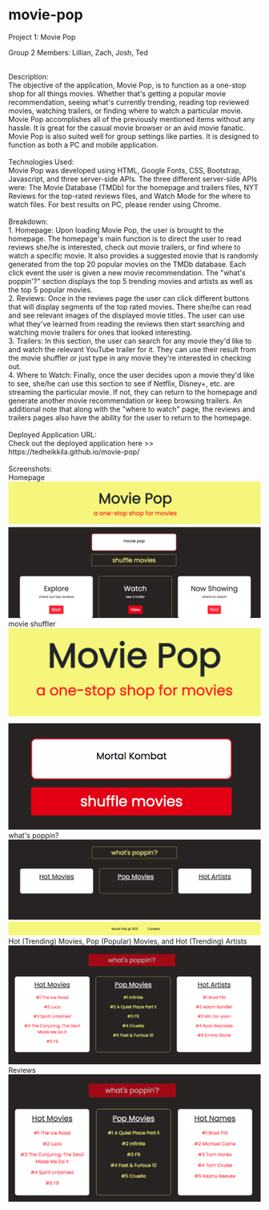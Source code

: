 # movie-pop

Project 1: Movie Pop
<br>

Group 2 Members: Lillian, Zach, Josh, Ted

<br>
Description:
<br>
The objective of the application, Movie Pop, is to function as a one-stop shop for all things movies. Whether that's getting a popular movie recommendation, seeing what's currently trending, reading top reviewed movies, watching trailers, or finding where to watch a particular movie. Movie Pop accomplishes all of the previously mentioned items without any hassle. It is great for the casual movie browser or an avid movie fanatic. Movie Pop is also suited well for group settings like parties. It is designed to function as both a PC and mobile application. <br>

<br>
Technologies Used:
<br>
Movie Pop was developed using HTML, Google Fonts, CSS, Bootstrap, Javascript, and three server-side APIs. The three different server-side APIs were: The Movie Database (TMDb) for the homepage and trailers files, NYT Reviews for the top-rated reviews files, and Watch Mode for the where to watch files. For best results on PC, please render using Chrome. <br>

<br>
Breakdown:
<br>
1. Homepage: Upon loading Movie Pop, the user is brought to the homepage. The homepage's main function is to direct the user to read reviews she/he is interested, check out movie trailers, or find where to watch a specific movie. It also provides a suggested movie that is randomly generated from the top 20 popular movies on the TMDb database. Each click event the user is given a new movie recommendation. The "what's poppin'?" section displays the top 5 trending movies and artists as well as the top 5 popular movies.<br>
2. Reviews: Once in the reviews page the user can click different buttons that will display segments of the top rated movies. There she/he can read and see relevant images of the displayed movie titles. The user can use what they've learned from reading the reviews then start searching and watching movie trailers for ones that looked interesting. <br>
3. Trailers: In this section, the user can search for any movie they'd like to and watch the relevant YouTube trailer for it. They can use their result from the movie shuffler or just type in any movie they're interested in checking out. <br>
4. Where to Watch: Finally, once the user decides upon a movie they'd like to see, she/he can use this section to see if Netflix, Disney+, etc. are streaming the particular movie. If not, they can return to the homepage and generate another movie recommendation or keep browsing trailers. An additional note that along with the "where to watch" page, the reviews and trailers pages also have the ability for the user to return to the homepage. <br>

<br>
Deployed Application URL:<br>
Check out the deployed application here >>  https://tedheikkila.github.io/movie-pop/<br>

<br>
Screenshots:
<br>
Homepage
<br>
<img src = "./images/proj-1.png">
movie shuffler
<br>
<img src = "./images/proj-2.png">
<br>
what's poppin?
<br>
<img src = "./images/proj-3.png">
Hot (Trending) Movies, Pop (Popular) Movies, and Hot (Trending) Artists
<br>
<img src = "./images/proj-4.png">
Reviews
<br>
<img src = "./images/proj-5.png">




